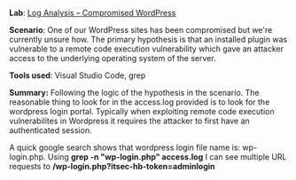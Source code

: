 **Lab**:
 [Log Analysis – Compromised WordPress](https://blueteamlabs.online/home/challenge/log-analysis-compromised-wordpress-ce000f5b59)

**Scenario**:
One of our WordPress sites has been compromised but we're currently unsure how. The primary hypothesis is that an installed plugin was vulnerable to a remote code execution vulnerability which gave an attacker access to the underlying operating system of the server.

**Tools used**: 
Visual Studio Code,  grep

**Summary:**
Following the logic of the hypothesis in the scenario. The reasonable thing to look for in the access.log provided is to look for the wordpress login portal. Typically when exploiting remote code execution vulnerabilites in Wordpress it requires the attacker to first have an authenticated session.

A quick google search shows that wordpress login file name is: wp-login.php.
Using  **grep -n "wp-login.php" access.log** I can see multiple URL  requests to **/wp-login.php?itsec-hb-token=adminlogin**


